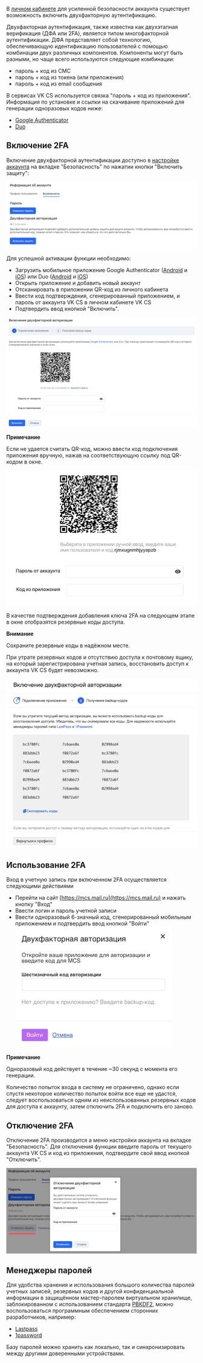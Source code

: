 В [личном кабинете](https://mcs.mail.ru/app/account/profile) для усиленной безопасности аккаунта существует возможность включить двухфакторную аутентификацию.

Двухфакторная аутентификация, также известна как двухэтапная верификация (ДФА или 2FA), является типом многофакторной аутентификации. ДФА представляет собой технологию, обеспечивающую идентификацию пользователей с помощью комбинации двух различных компонентов. Компоненты могут быть разными, но чаще всего используются следующие комбинации:

- пароль + код из СМС
- пароль + код из токена (или приложения)
- пароль + код из email сообщения

В сервисах VK CS используется связка "пароль + код из приложения". Информация по установке и ссылки на скачивание приложений для генерации одноразовых кодов ниже:

- [Google Authenticator](https://support.google.com/accounts/answer/1066447)
- [Duo](https://duo.com/product/trusted-users/two-factor-authentication/duo-mobile)

## Включение 2FA

Включение двухфакторной аутентификации доступно в [настройке аккаунта](https://mcs.mail.ru/app/account/profile) на вкладке "Безопасность" по нажатии кнопки "Включить защиту":

![](./assets/1595712716911-1595712716911.png)

Для успешной активации функции необходимо:

- Загрузить мобильное приложение Google Authenticator ([Android](https://play.google.com/store/apps/details?id=com.google.android.apps.authenticator2) и [iOS](https://apps.apple.com/ru/app/google-authenticator/id388497605)) или Duo ([Android](https://play.google.com/store/apps/details?id=com.duosecurity.duomobile&hl=en) и [iOS](https://itunes.apple.com/us/app/duo-mobile/id422663827?mt=8))
- Открыть приложение и добавить новый аккаунт
- Отсканировать в приложении QR-код из личного кабинета
- Ввести код подтверждения, сгенерированный приложением, и пароль от аккаунта VK CS в личном кабинете VK CS
- Подтвердить ввод кнопкой "Включить".

![](./assets/1595720854636-1595720854636.png)

**Примечание**

Если не удается считать QR-код, можно ввести код подключения приложения вручную, нажав на соответствующую ссылку под QR-кодом в окне.

![](./assets/1595721088310-1595721088310.png)

В качестве подтверждения добавления ключа 2FA на следующем этапе в окне отобразятся резервные коды доступа.

**Внимание**

Сохраните резервные коды в надёжном месте.

При утрате резервных кодов и отсутствию доступа к почтовому ящику, на который зарегистрирована учетная запись, восстановить доступ к аккаунта VK CS будет невозможно.

![](./assets/1595723243245-1595723243245.png)

## Использование 2FA

Вход в учетную запись при включенном 2FA осуществляется следующими действиями

- Перейти на сайт [https://mcs.mail.ru](https://mcs.mail.ru) и нажать кнопку "Вход"
- Ввести логин и пароль учетной записи
- Ввести одноразовый 6-значный код, сгенерированный мобильным приложением и подтвердить ввод кнопкой "Войти"![](./assets/1594844954947-1594844954947.png)

**Примечание**

Одноразовый код действует в течение ~30 секунд с момента его генерации.

Количество попыток входа в систему не ограничено, однако если спустя некоторое количество попыток войти все еще не удастся, следует воспользоваться одним из неиспользованных резервных кодов для доступа к аккаунту, затем отключить 2FA и подключить его заново.

## Отключение 2FA

Отключение 2FA производится а меню настройки аккаунта на вкладке "Безопасность". Для отключения функции введите пароль от текущего аккаунта VK CS и код из приложения, подтвердите свой ввод кнопкой "Отключить".

![](./assets/1595722436253-1595722436253.png)

## Менеджеры паролей

Для удобства хранения и использования большого количества паролей учетных записей, резервных кодов и другой конфиденциальной информации в защищённом мастер-паролем виртуальном хранилище, заблокированном с использованием стандарта [PBKDF2](https://ru.wikipedia.org/wiki/PBKDF2 "PBKDF2"), можно воспользоваться программным обеспечением сторонних разработчиков, например:

- [Lastpass](https://www.lastpass.com/)
- [1password](https://1password.com/)

Базу паролей можно хранить как локально, так и синхронизировать между другими доверенными устройствами.
